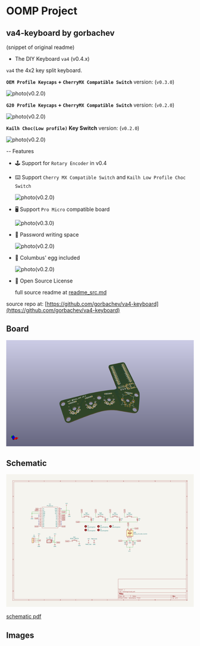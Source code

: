 # OOMP Project  
## va4-keyboard  by gorbachev  
  
(snippet of original readme)  
  
- The DIY Keyboard `va4` (v0.4.x)  
  
`va4` the 4x2 key split keyboard.  
  
**`OEM Profile Keycaps` + `CherryMX Compatible Switch`** version: (`v0.3.0`)  
  
![photo(v0.2.0)](./images/va4-v0_3_0-01.jpg)  
  
**`G20 Profile Keycaps` + `CherryMX Compatible Switch`** version: (`v0.2.0`)  
  
![photo(v0.2.0)](./images/va4-v0_2_0-01.jpg)  
  
**`Kailh Choc(Low profile)` Key Switch** version: (`v0.2.0`)  
  
![photo(v0.2.0)](./images/va4-v0_2_0-02.jpg)  
  
-- Features  
  
* 🕹 Support for `Rotary Encoder` in v0.4  
  
* ⌨️ Support `Cherry MX Compatible Switch` and `Kailh Low Profile Choc Switch`  
  
  ![photo(v0.2.0)](./images/va4-v0_2_0-04.jpg)  
  
* 🖥️ Support `Pro Micro` compatible board  
  
  ![photo(v0.3.0)](./images/va4-v0_3_0-02.jpg)  
  
* 🔑 Password writing space  
  
  ![photo(v0.2.0)](./images/va4-v0_2_0-07.jpg)  
  
* 🥚 Columbus' egg included  
  
  ![photo(v0.2.0)](./images/va4-v0_2_0-08.jpg)  
  
* 📜 Open Source License  
  
  full source readme at [readme_src.md](readme_src.md)  
  
source repo at: [https://github.com/gorbachev/va4-keyboard](https://github.com/gorbachev/va4-keyboard)  
## Board  
  
[![working_3d.png](working_3d_600.png)](working_3d.png)  
## Schematic  
  
[![working_schematic.png](working_schematic_600.png)](working_schematic.png)  
  
[schematic pdf](working_schematic.pdf)  
## Images  
